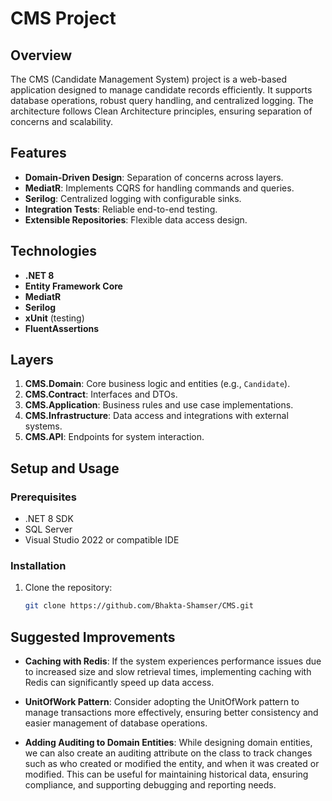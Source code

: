 # CMS Project

## Overview
The CMS (Candidate Management System) project is a web-based application designed to manage candidate records efficiently. It supports database operations, robust query handling, and centralized logging. The architecture follows Clean Architecture principles, ensuring separation of concerns and scalability.

## Features
- **Domain-Driven Design**: Separation of concerns across layers.
- **MediatR**: Implements CQRS for handling commands and queries.
- **Serilog**: Centralized logging with configurable sinks.
- **Integration Tests**: Reliable end-to-end testing.
- **Extensible Repositories**: Flexible data access design.

## Technologies
- **.NET 8**
- **Entity Framework Core**
- **MediatR**
- **Serilog**
- **xUnit** (testing)
- **FluentAssertions**

## Layers
1. **CMS.Domain**: Core business logic and entities (e.g., `Candidate`).
2. **CMS.Contract**: Interfaces and DTOs.
3. **CMS.Application**: Business rules and use case implementations.
4. **CMS.Infrastructure**: Data access and integrations with external systems.
5. **CMS.API**: Endpoints for system interaction.

## Setup and Usage

### Prerequisites
- .NET 8 SDK
- SQL Server
- Visual Studio 2022 or compatible IDE

### Installation
1. Clone the repository:
   ```bash
   git clone https://github.com/Bhakta-Shamser/CMS.git

## Suggested Improvements

- **Caching with Redis**: If the system experiences performance issues due to increased size and slow retrieval times, implementing caching with Redis can significantly speed up data access.
  
- **UnitOfWork Pattern**: Consider adopting the UnitOfWork pattern to manage transactions more effectively, ensuring better consistency and easier management of database operations.
- **Adding Auditing to Domain Entities**: While designing domain entities, we can also create an auditing attribute on the class to track changes such as who created or modified the entity, and when it was created or modified. This can be useful for maintaining historical data, ensuring compliance, and supporting debugging and reporting needs.
